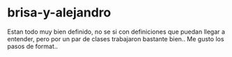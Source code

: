 # brisa-y-alejandro
Estan todo muy bien definido, no se si con definiciones que puedan llegar a entender, pero por un par de clases trabajaron bastante bien..
Me gusto los pasos de format..
